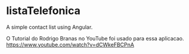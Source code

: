 # listaTelefonica
A simple contact list using Angular.

O Tutorial do Rodrigo Branas no YouTube foi usado para essa aplicacao.
https://www.youtube.com/watch?v=dCWkeFBCPnA
